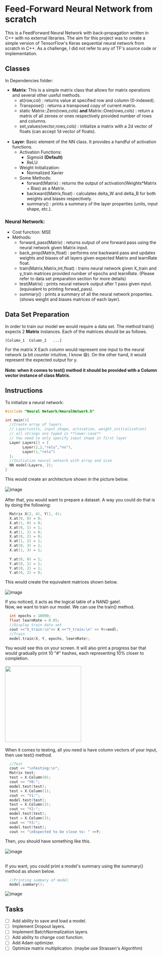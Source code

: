 # Feed-Forward Neural Network from scratch
This is a FeedForward Neural Network with back-propagation written in C++ with no external libraries. The aim for this project was to create a simple version of TensorFlow's Keras sequential neural network from scratch in C++. As a challenge, I did not refer to any of TF's source code or implementation.

## Classes

In Dependencies folder:
* **Matrix**: This is a simple matrix class that allows for matrix operations and several other useful methods.
  - at(row,col) : returns value at specified row and column (0-indexed).
  - Transpose() : returns a transposed copy of current matrix.
  - static Matrix::Zero(rows,cols) **and** Matrix::One(rows,cols) : return a matrix of all zeroes or ones respectively provided number of rows and columns.
  - set_values(vector,rows,cols) : initialize a matrix with a 2d vector of floats (can accept 1d vector of floats).  <br></br>
* **Layer**: Basic element of the NN class. It provides a handful of activation functions.
  * Activation Functions:
    - Sigmoid **(Default)** 
    - ReLU
  * Weight Initialization:
    - Normalized Xavier
  * Some Methods:
    - forward(Matrix) : returns the output of activation(Weights*Matrix + Bias) as a Matrix.
    - backward(Matrix,float) : calculates delta_W and delta_B for both weights and biases respectively.
    - summary() : prints a summary of the layer properties (units, input shape, etc.).

### Neural Network:
* Cost function: MSE
* Methods:
  - forward_pass(Matrix) : returns output of one forward pass using the neural network given Matrix input.
  - back_prop(Matrix,float) : performs one backward pass and updates weights and biases of all layers given expected Matrix and learnRate float.
  - train(Matrix,Matrix,int,float) : trains neural network given X_train and y_train matrices provided number of epochs and learnRate. (Please refer to data set preparation section for more details)
  - test(Matrix) : prints neural network output after 1 pass given input. (equivalent to printing forwad_pass).
  - summary() : prints a summary of all the neural network properties. (shows weight and biases matrices of each layer).
  
## Data Set Preparation

In order to train our model we would require a data set. The method train() expects 2 **Matrix** instances.
Each of the matrices should be as follows.
```
[Column_1  Column_2   ...]
```
For the matrix X Each column would represent one input to the neural network (a bit counter intuitive, I know :smile:). On the other hand, it would represent the expected output for y.  <br></br>
**Note: when it comes to test() method it should be provided with a Column vector instance of class Matrix.**

## Instructions

To initialize a neural network:
```cpp
#include "Neural Network/NeuralNetwork.h"

int main(){
  //Create array of layers
  // Layer(units, input_shape, activation, weight_initialization)
  // all strings are typed in **lower-case**
  // You need to only specify input shape in first layer
  Layer Layers[] = {
		Layer(2,2,"relu","nx"),
		Layer(1,"relu")
  };
  //Initialize neural network with array and size
  NN model(Layers, 2);
}
```
This would create an architecture shown in the picture below.  <br></br>
![image](https://user-images.githubusercontent.com/62207434/177870738-5a0eb6d2-db86-46fb-8140-ff5c596a44d1.png)
<br></br>
After that, you would want to prepare a dataset. A way you could do that is by doing the following:
```cpp
  Matrix X(2, 4), Y(1, 4);
  X.at(0, 0) = 0;
  X.at(1, 0) = 0;
  X.at(0, 1) = 1;
  X.at(1, 1) = 0;
  X.at(0, 2) = 0;
  X.at(1, 2) = 1;
  X.at(0, 3) = 1;
  X.at(1, 3) = 1; 
  
  Y.at(0, 0) = 1;
  Y.at(0, 1) = 1;
  Y.at(0, 2) = 1;
  Y.at(0, 3) = 0;
```
This would create the equivalent matrices shown below.  <br></br>
![image](https://user-images.githubusercontent.com/62207434/177877035-60a6b945-a767-450d-bfbe-eefa8cf4ae1a.png)

If you noticed, it acts as the logical table of a NAND gate!.  
Now, we want to train our model. We can use the train() method.
```cpp
  int epochs = 10000;
  float learnRate = 0.05;
  //Display train data set
  cout <<"X_train:\n"<< X <<"Y_train:\n" << Y<<endl;
  //Train 
  model.train(X, Y, epochs, learnRate);
```
You would see this on your screen. It will also print a progress bar that would gradually print 10 "#" hashes, each representing 10% closer to completion.  <br></br>
<img src="https://user-images.githubusercontent.com/62207434/177878400-f2ef97d2-2331-4f5b-89f2-0c5c3754cbbc.gif" width="250" /> <br></br>
When it comes to testing, all you need is have column vectors of your input, then use test() method.
```cpp
  //Test
  cout << "\nTesting:\n";
  Matrix test;
  test = X.Column(0);
  cout << "Y0:";
  model.test(test);
  test = X.Column(1);
  cout << "Y1:";
  model.test(test);
  test = X.Column(2);
  cout << "Y2:";
  model.test(test);
  test = X.Column(3);
  cout << "Y3:";
  model.test(test);
  cout << "\nExpected to be close to: " <<Y;
```
Then, you should have something like this.  <br></br>
![image](https://user-images.githubusercontent.com/62207434/177879211-4f69494b-b851-4cff-8ee0-bccb52328244.png) <br></br>

If you want, you could print a model's summary using the summary() method as shown below.
```cpp
  //Printing summary of model
  model.summary();
```
![image](https://user-images.githubusercontent.com/62207434/177879631-9b71049f-3be6-4655-b42e-b47708426f73.png)

## Tasks
- [ ] Add ability to save and load a model.
- [ ] Implement Dropout layers.
- [ ] Implement BatchNormalization layers.
- [ ] Add ability to change cost function.
- [ ] Add Adam optimizer.
- [ ] Optimize matrix multiplication. (maybe use Strassen's Algorithm)
